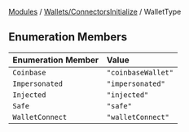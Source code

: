 [Modules](../../../README.md) / [Wallets/ConnectorsInitialize](../README.md) / WalletType

## Enumeration Members

| Enumeration Member | Value |
| :------ | :------ |
| `Coinbase` | `"coinbaseWallet"` |
| `Impersonated` | `"impersonated"` |
| `Injected` | `"injected"` |
| `Safe` | `"safe"` |
| `WalletConnect` | `"walletConnect"` |
